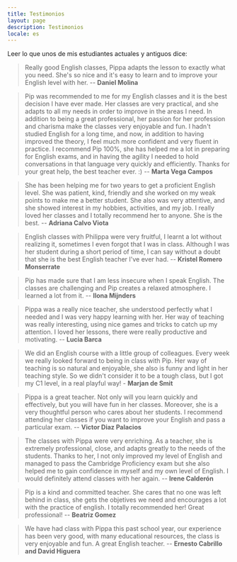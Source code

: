 ```yaml
---
title: Testimonios
layout: page
description: Testimonios
locale: es
---
```


Leer lo que unos de mis estudiantes actuales y antiguos dice:


> Really good English classes, Pippa adapts the lesson to exactly what you
need. She's so nice and it's easy to learn and to improve your English
level with her. -- **Daniel Molina**

> Pip was recommended to me for my English classes and it is the best
decision I have ever made. Her classes are very practical, and she adapts
to all my needs in order to improve in the areas I need. In addition to
being a great professional, her passion for her profession and charisma
make the classes very enjoyable and fun.
I hadn't studied English for a long time, and now, in addition to having
improved the theory, I feel much more confident and very fluent in
practice. I recommend Pip 100%, she has helped me a lot in preparing for
English exams, and in having the agility I needed to hold conversations in
that language very quickly and efficiently. Thanks for your great help, the
best teacher ever. :) -- **Marta Vega Campos**

> She has been helping me for two years to get a proficient English level.
She was patient, kind, friendly and she worked on my weak points to make me
a better student.  She also was very attentive, and she showed interest in
my hobbies, activities, and my job.  I really loved her classes and I
totally recommend her to anyone. She is the best. -- **Adriana Calvo Viota**

> English classes with Philippa were very fruitful, I learnt a lot without
realizing it, sometimes I even forgot that I was in class. Although I was
her student during a short period of time, I can say without a doubt that
she is the best English teacher I've ever had. -- **Kristel Romero Monserrate**

> Pip has made sure that I am less insecure when I speak English. The classes
are challenging and Pip creates a relaxed atmosphere. I learned a lot from
it. -- **Ilona Mijnders**

> Pippa was a really nice teacher, she understood perfectly what I needed and
I was very happy learning with her. Her way of teaching was really
interesting, using nice games and tricks to catch up my attention. I loved
her lessons, there were really productive and motivating. -- **Lucia Barca**

> We did an English course with a little group of colleagues. Every week we
really looked forward to being in class with Pip.
Her way of teaching is so natural and enjoyable, she also is funny and
light in her teaching style.
So we didn't consider it to be a tough class, but I got my C1 level, in a
real playful way! - **Marjan de Smit**

> Pippa is a great teacher. Not only will you learn quickly and
effectively, but you will have fun in her classes. Moreover, she is a very
thoughtful person who cares about her students. I recommend attending her
classes if you want to improve your English and pass a particular exam. -- **Victor Diaz Palacios**

> The classes with Pippa were very enriching. As a teacher, she is extremely
professional, close, and adapts greatly to the needs of the students.
Thanks to her, I not only improved my level of English and managed to pass
the Cambridge Proficiency exam but she also helped me to gain confidence in
myself and my own level of English. I would definitely attend classes with
her again. -- **Irene Calderón**

> Pip is a kind and committed teacher. She cares that no one was left behind
in class, she gets the objetives we need and encourages a lot with the
practice of english. I totally recommended her! Great professional! -- **Beatriz Gomez**

> We have had class with Pippa this past school year, our experience has been
very good, with many educational resources, the class is very enjoyable and
fun. A great English teacher. -- **Ernesto Cabrillo and David Higuera**